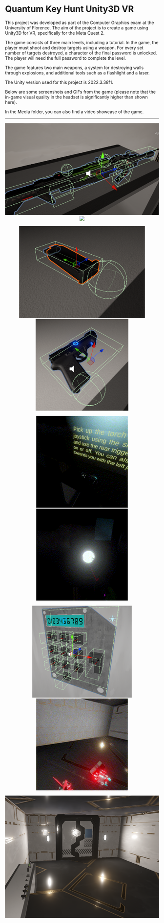 # Quantum Key Hunt Unity3D VR

This project was developed as part of the Computer Graphics exam at the University of Florence. The aim of the project is to create a game using Unity3D for VR, specifically for the Meta Quest 2.

The game consists of three main levels, including a tutorial. In the game, the player must shoot and destroy targets using a weapon. For every set number of targets destroyed, a character of the final password is unlocked. The player will need the full password to complete the level.

The game features two main weapons, a system for destroying walls through explosions, and additional tools such as a flashlight and a laser.

The Unity version used for this project is 2022.3.38f1.

Below are some screenshots and GIFs from the game (please note that the in-game visual quality in the headset is significantly higher than shown here).

In the Media folder, you can also find a video showcase of the game.

<hr>

<p align="center">
  <img src="/Media/image21.png" height="300px"/>
  <img src="/Media/image19.gif" height="300px"/>
</p>

<p align="center">
  <img src="/Media/image23.png" height="300px"/>
  <img src="/Media/image22.png" height="300px"/>
</p>

<p align="center">
  <img src="/Media/image15.gif" height="300px"/>
  <img src="/Media/image9.gif" height="300px"/>
</p>

<p align="center">
  <img src="/Media/image27.png" height="300px"/>
  <img src="/Media/image28.gif" height="300px"/>
</p>

<p align="center">
  <img src="/Media/image38.png" height="400px"/>
</p>
